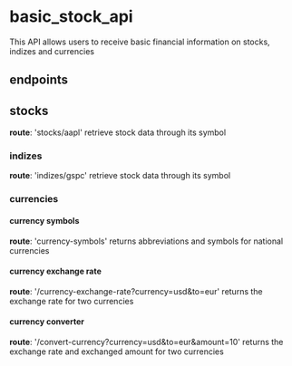 # basic_stock_api
This API allows users to receive basic financial information on stocks, indizes and currencies

## endpoints
## stocks
**route**: 'stocks/aapl'
retrieve stock data through its symbol

### indizes
**route**: 'indizes/gspc'
retrieve stock data through its symbol

### currencies
#### currency symbols
**route**: 'currency-symbols'
returns abbreviations and symbols for national currencies

#### currency exchange rate
**route**: '/currency-exchange-rate?currency=usd&to=eur'
returns the exchange rate for two currencies

#### currency converter
**route**: '/convert-currency?currency=usd&to=eur&amount=10'
returns the exchange rate and exchanged amount for two currencies
